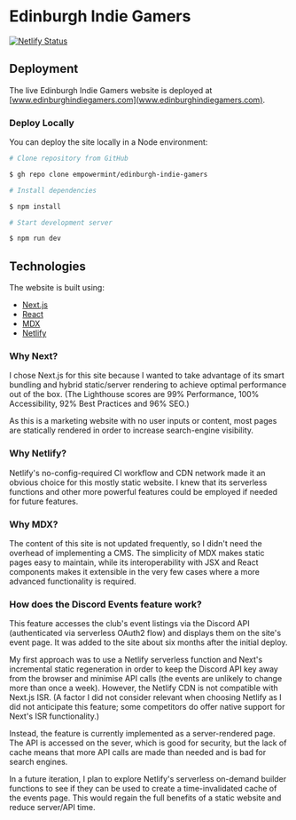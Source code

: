 # Edinburgh Indie Gamers

[![Netlify Status](https://api.netlify.com/api/v1/badges/b2da8adf-e497-458d-92b9-f44639617996/deploy-status)](https://app.netlify.com/sites/edinburgh-indie-gamers/deploys)

## Deployment

The live Edinburgh Indie Gamers website is deployed at [www.edinburghindiegamers.com](www.edinburghindiegamers.com).

### Deploy Locally

You can deploy the site locally in a Node environment:

```bash
# Clone repository from GitHub

$ gh repo clone empowermint/edinburgh-indie-gamers

# Install dependencies

$ npm install

# Start development server

$ npm run dev

```

## Technologies

The website is built using:

- [Next.js](https://nextjs.org/)
- [React](https://reactjs.org/)
- [MDX](https://mdxjs.com/)
- [Netlify](https://netlify.com/)

### Why Next?

I chose Next.js for this site because I wanted to take advantage of its smart bundling and hybrid static/server rendering to achieve optimal performance out of the box. (The Lighthouse scores are 99% Performance, 100% Accessibility, 92% Best Practices and 96% SEO.)

As this is a marketing website with no user inputs or content, most pages are statically rendered in order to increase search-engine visibility.

### Why Netlify?

Netlify's no-config-required CI workflow and CDN network made it an obvious choice for this mostly static website. I knew that its serverless functions and other more powerful features could be employed if needed for future features.

### Why MDX?

The content of this site is not updated frequently, so I didn't need the overhead of implementing a CMS. The simplicity of MDX makes static pages easy to maintain, while its interoperability with JSX and React components makes it extensible in the very few cases where a more advanced functionality is required.

### How does the Discord Events feature work?

This feature accesses the club's event listings via the Discord API (authenticated via serverless OAuth2 flow) and displays them on the site's event page. It was added to the site about six months after the initial deploy.

My first approach was to use a Netlify serverless function and Next's incremental static regeneration in order to keep the Discord API key away from the browser and minimise API calls (the events are unlikely to change more than once a week). However, the Netlify CDN is not compatible with Next.js ISR. (A factor I did not consider relevant when choosing Netlify as I did not anticipate this feature; some competitors do offer native support for Next's ISR functionality.)

Instead, the feature is currently implemented as a server-rendered page. The API is accessed on the sever, which is good for security, but the lack of cache means that more API calls are made than needed and is bad for search engines.

In a future iteration, I plan to explore Netlify's serverless on-demand builder functions to see if they can be used to create a time-invalidated cache of the events page. This would regain the full benefits of a static website and reduce server/API time.

